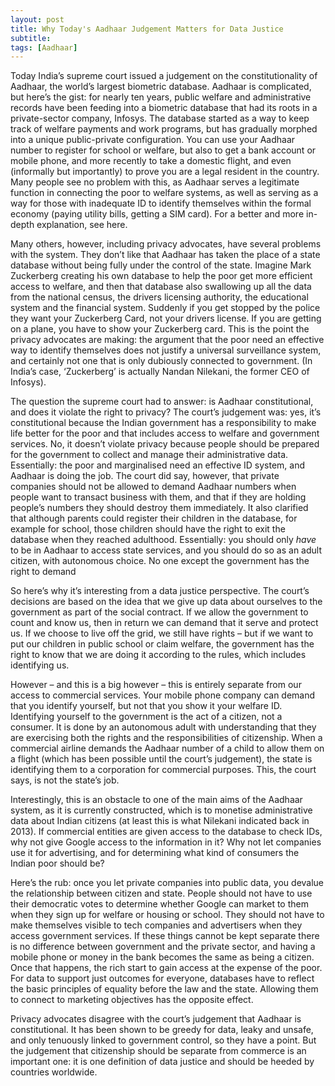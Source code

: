```yaml
---
layout: post
title: Why Today's Aadhaar Judgement Matters for Data Justice
subtitle:
tags: [Aadhaar]
---
```


Today India’s supreme court issued a judgement on the constitutionality of Aadhaar, the world’s largest biometric database. Aadhaar is complicated, but here’s the gist: for nearly ten years, public welfare and administrative records have been feeding into a biometric database that had its roots in a private-sector company, Infosys. The database started as a way to keep track of welfare payments and work programs, but has gradually morphed into a unique public-private configuration. You can use your Aadhaar number to register for school or welfare, but also to get a bank account or mobile phone, and more recently to take a domestic flight, and even (informally but importantly) to prove you are a legal resident in the country. Many people see no problem with this, as Aadhaar serves a legitimate function in connecting the poor to welfare systems, as well as serving as a way for those with inadequate ID to identify themselves within the formal economy (paying utility bills, getting a SIM card). For a better and more in-depth explanation, see here.

Many others, however, including privacy advocates, have several problems with the system. They don’t like that Aadhaar has taken the place of a state database without being fully under the control of the state. Imagine Mark Zuckerberg creating his own database to help the poor get more efficient access to welfare, and then that database also swallowing up all the data from the national census, the drivers licensing authority, the educational system and the financial system.  Suddenly if you get stopped by the police they want your Zuckerberg Card, not your drivers license. If you are getting on a plane, you have to show your Zuckerberg card. This is the point the privacy advocates are making: the argument that the poor need an effective way to identify themselves does not justify a universal surveillance system, and certainly not one that is only dubiously connected to government. (In India’s case, ‘Zuckerberg’ is actually Nandan Nilekani, the former CEO of Infosys).

The question the supreme court had to answer: is Aadhaar constitutional, and does it violate the right to privacy? The court’s judgement was: yes, it’s constitutional because the Indian government has a responsibility to make life better for the poor and that includes access to welfare and government services. No, it doesn’t violate privacy because people should be prepared for the government to collect and manage their administrative data. Essentially: the poor and marginalised need an effective ID system, and Aadhaar is doing the job. The court did say, however, that private companies should not be allowed to demand Aadhaar numbers when people want to transact business with them, and that if they are holding people’s numbers they should destroy them immediately. It also clarified that although parents could register their children in the database, for example for school, those children should have the right to exit the database when they reached adulthood. Essentially: you should only *have* to be in Aadhaar to access state services, and you should do so as an adult citizen, with autonomous choice. No one except the government has the right to demand

So here’s why it’s interesting from a data justice perspective. The court’s decisions are based on the idea that we give up data about ourselves to the government as part of the social contract. If we allow the government to count and know us, then in return we can demand that it serve and protect us. If we choose to live off the grid, we still have rights – but if we want to put our children in public school or claim welfare, the government has the right to know that we are doing it according to the rules, which includes identifying us.

However – and this is a big however – this is entirely separate from our access to commercial services. Your mobile phone company can demand that you identify yourself, but not that you show it your welfare ID. Identifying yourself to the government is the act of a citizen, not a consumer. It is done by an autonomous adult with understanding that they are exercising both the rights and the responsibilities of citizenship. When a commercial airline demands the Aadhaar number of a child to allow them on a flight (which has been possible until the court’s judgement), the state is identifying them to a corporation for commercial purposes. This, the court says, is not the state’s job.

Interestingly, this is an obstacle to one of the main aims of the Aadhaar system, as it is currently constructed, which is to monetise administrative data about Indian citizens (at least this is what Nilekani indicated back in 2013). If commercial entities are given access to the database to check IDs, why not give Google access to the information in it? Why not let companies use it for advertising, and for determining what kind of consumers the Indian poor should be?

Here’s the rub: once you let private companies into public data, you devalue the relationship between citizen and state. People should not have to use their democratic votes to determine whether Google can market to them when they sign up for welfare or housing or school. They should not have to make themselves visible to tech companies and advertisers when they access government services. If these things cannot be kept separate there is no difference between government and the private sector, and having a mobile phone or money in the bank becomes the same as being a citizen. Once that happens, the rich start to gain access at the expense of the poor. For data to support just outcomes for everyone, databases have to reflect the basic principles of equality before the law and the state. Allowing them to connect to marketing objectives has the opposite effect.

Privacy advocates disagree with the court’s judgement that Aadhaar is constitutional. It has been shown to be greedy for data, leaky and unsafe, and only tenuously linked to government control, so they have a point. But the judgement that citizenship should be separate from commerce is an important one: it is one definition of data justice and should be heeded by countries worldwide.
